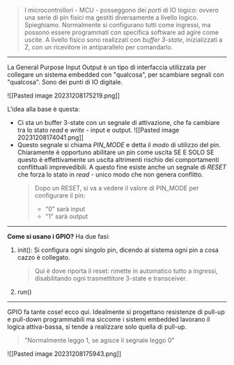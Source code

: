 >I microcontrollori - MCU - posseggono dei *porti* di IO logico: ovvero una serie di pin fisici ma gestiti diversamente a livello logico. 
  Spieghiamo.
  Normalmente si configurano tutti come ingressi, ma possono essere programmati con specifica software ad agire come uscite.
  A livello fisico sono realizzati con *buffer 3-state*, inizializzati a Z, con un ricevitore in antiparallelo per comandarlo.

---

La General Purpose Input Output è un tipo di interfaccia utilizzata per collegare un sistema embedded con "qualcosa", per scambiare segnali con "qualcosa".
Sono dei punti di IO digitale.

![[Pasted image 20231208175219.png]]

L'idea alla base è questa:
- Ci sta un buffer 3-state con un segnale di attivazione, che fa cambiare tra lo stato *read* e *write* - input e output.
![[Pasted image 20231208174041.png]]
- Questo segnale si chiama *PIN_MODE* e detta il *modo* di utilizzo del pin.
	Chiaramente è opportuno abilitare un pin come uscita SE E SOLO SE questo è effettivamente un uscita altrimenti rischio dei comportamenti conflittuali imprevedibili.
	A questo fine esiste anche un segnale di *RESET* che forza lo stato in *read* - unico modo che non genera conflitto.
	>Dopo un RESET, si va a vedere il valore di PIN_MODE per configurare il pin:
	>- "0" sarà input
	>- "1" sarà output

---

**Come si usano i GPIO?**
Ha due fasi:
1. init(): Si configura ogni singolo pin, dicendo al sistema ogni pin a cosa cazzo è collegato.
   >Qui è dove riporta il reset: rimette in automatico tutto a ingressi, disabilitando ogni trasmettitore 3-state e transceiver.
2. run()

---
GPIO fa tante cose! ecco qui.
Idealmente si progettano resistenze di pull-up e pull-down programmabili ma siccome i sistemi embedded lavorano il logica attiva-bassa, si tende a realizzare solo quella di pull-up.
>"Normalmente leggo 1, se agisce il segnale leggo 0"

![[Pasted image 20231208175943.png]]
